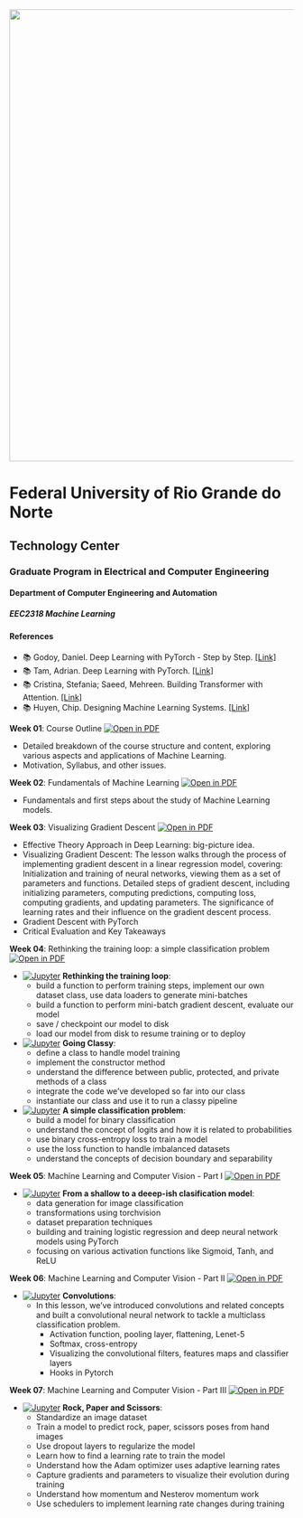 
<center><img width="800" src="images/ct.jpeg"></center>

# Federal University of Rio Grande do Norte
## Technology Center
### Graduate Program in Electrical and Computer Engineering
#### Department of Computer Engineering and Automation 
##### EEC2318 Machine Learning

#### References

- :books: Godoy, Daniel. Deep Learning with PyTorch - Step by Step. [[Link]](https://pytorchstepbystep.com/)
- :books: Tam, Adrian. Deep Learning with PyTorch. [[Link]](https://machinelearningmastery.com/deep-learning-with-pytorch/)
- :books: Cristina, Stefania; Saeed, Mehreen. Building Transformer with Attention. [[Link]](https://machinelearningmastery.com/transformer-models-with-attention/)
- :books: Huyen, Chip. Designing Machine Learning Systems. [[Link]](https://www.oreilly.com/library/view/designing-machine-learning/9781098107956/)


**Week 01**: Course Outline [![Open in PDF](https://img.shields.io/badge/-PDF-EC1C24?style=flat-square&logo=adobeacrobatreader)](https://github.com/ivanovitchm/ppgeec2318/blob/main/lessons/week01/outline.pdf)
- Detailed breakdown of the course structure and content, exploring various aspects and applications of Machine Learning.
- Motivation, Syllabus, and other issues.

**Week 02**: Fundamentals of Machine Learning [![Open in PDF](https://img.shields.io/badge/-PDF-EC1C24?style=flat-square&logo=adobeacrobatreader)](https://github.com/ivanovitchm/ppgeec2318/blob/main/lessons/week02/week02.pdf)
- Fundamentals and first steps about the study of Machine Learning models.

**Week 03**: Visualizing Gradient Descent [![Open in PDF](https://img.shields.io/badge/-PDF-EC1C24?style=flat-square&logo=adobeacrobatreader)](https://github.com/ivanovitchm/ppgeec2318/blob/main/lessons/week03/week03.pdf)
- Effective Theory Approach in Deep Learning: big-picture idea.
- Visualizing Gradient Descent: The lesson walks through the process of implementing gradient descent in a linear regression model, covering: Initialization and training of neural networks, viewing them as a set of parameters and functions. Detailed steps of gradient descent, including initializing parameters, computing predictions, computing loss, computing gradients, and updating parameters. The significance of learning rates and their influence on the gradient descent process.
- Gradient Descent with PyTorch
- Critical Evaluation and Key Takeaways

**Week 04**: Rethinking the training loop: a simple classification problem [![Open in PDF](https://img.shields.io/badge/-PDF-EC1C24?style=flat-square&logo=adobeacrobatreader)](https://github.com/ivanovitchm/ppgeec2318/blob/main/lessons/week04/week04.pdf)
- [![Jupyter](https://img.shields.io/badge/-Notebook-191A1B?style=flat-square&logo=jupyter)](https://github.com/ivanovitchm/ppgeec2318/blob/main/lessons/week04/week04a.ipynb) **Rethinking the training loop**:
    - build a function to perform training steps, implement our own dataset class, use data loaders to generate mini-batches
    - build a function to perform mini-batch gradient descent, evaluate our model
    - save / checkpoint our model to disk
    - load our model from disk to resume training or to deploy
- [![Jupyter](https://img.shields.io/badge/-Notebook-191A1B?style=flat-square&logo=jupyter)](https://github.com/ivanovitchm/ppgeec2318/blob/main/lessons/week04/week4b.ipynb) **Going Classy**:
    - define a class to handle model training
    - implement the constructor method
    - understand the difference between public, protected, and private methods of a class
    - integrate the code we’ve developed so far into our class
    - instantiate our class and use it to run a classy pipeline
- [![Jupyter](https://img.shields.io/badge/-Notebook-191A1B?style=flat-square&logo=jupyter)](https://github.com/ivanovitchm/ppgeec2318/blob/main/lessons/week04/week04c.ipynb) **A simple classification problem**:
    - build a model for binary classification
    - understand the concept of logits and how it is related to probabilities
    - use binary cross-entropy loss to train a model
    - use the loss function to handle imbalanced datasets
    - understand the concepts of decision boundary and separability

**Week 05**: Machine Learning and Computer Vision - Part I [![Open in PDF](https://img.shields.io/badge/-PDF-EC1C24?style=flat-square&logo=adobeacrobatreader)](https://github.com/ivanovitchm/ppgeec2318/blob/main/lessons/week05/week05.pdf)
- [![Jupyter](https://img.shields.io/badge/-Notebook-191A1B?style=flat-square&logo=jupyter)](https://github.com/ivanovitchm/ppgeec2318/blob/main/lessons/week05/week05.ipynb) **From a shallow to a deeep-ish clasification model**:
    - data generation for image classification
    - transformations using torchvision
    - dataset preparation techniques
    - building and training logistic regression and deep neural network models using PyTorch
    - focusing on various activation functions like Sigmoid, Tanh, and ReLU 

**Week 06**: Machine Learning and Computer Vision - Part II [![Open in PDF](https://img.shields.io/badge/-PDF-EC1C24?style=flat-square&logo=adobeacrobatreader)](https://github.com/ivanovitchm/ppgeec2318/blob/main/lessons/week06/Week06.pdf)
- [![Jupyter](https://img.shields.io/badge/-Notebook-191A1B?style=flat-square&logo=jupyter)](https://github.com/ivanovitchm/ppgeec2318/blob/main/lessons/week06/Week06.ipynb) **Convolutions**:
    - In this lesson, we’ve introduced convolutions and related concepts and built a convolutional neural network to tackle a multiclass classification problem.
        - Activation function, pooling layer, flattening, Lenet-5
        - Softmax, cross-entropy
        - Visualizing the convolutional filters, features maps and classifier layers
        - Hooks in Pytorch

**Week 07**: Machine Learning and Computer Vision - Part III [![Open in PDF](https://img.shields.io/badge/-PDF-EC1C24?style=flat-square&logo=adobeacrobatreader)](https://github.com/ivanovitchm/ppgeec2318/blob/main/lessons/week07/week07.pdf)
- [![Jupyter](https://img.shields.io/badge/-Notebook-191A1B?style=flat-square&logo=jupyter)](https://github.com/ivanovitchm/ppgeec2318/blob/main/lessons/week07/week07.ipynb) **Rock, Paper and Scissors**:
    - Standardize an image dataset
    - Train a model to predict rock, paper, scissors poses from hand images
    - Use dropout layers to regularize the model
    - Learn how to find a learning rate to train the model
    - Understand how the Adam optimizer uses adaptive learning rates
    - Capture gradients and parameters to visualize their evolution during training
    - Understand how momentum and Nesterov momentum work
    - Use schedulers to implement learning rate changes during training
